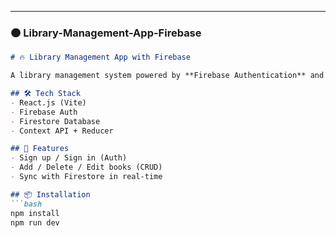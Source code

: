 
---

### 🟠 Library-Management-App-Firebase
```md
# 🔥 Library Management App with Firebase

A library management system powered by **Firebase Authentication** and **Cloud Firestore** for real-time database management.

## 🛠 Tech Stack
- React.js (Vite)
- Firebase Auth
- Firestore Database
- Context API + Reducer

## 🚀 Features
- Sign up / Sign in (Auth)
- Add / Delete / Edit books (CRUD)
- Sync with Firestore in real-time

## 📦 Installation
```bash
npm install
npm run dev
